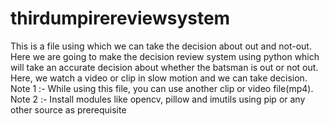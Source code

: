 # thirdumpirereviewsystem

This is a file using which we can take the decision about out and not-out. 
Here we are going to make the decision review system using python which will take an accurate decision about whether the batsman is out or not out.
Here, we watch a video or clip in slow motion and we can take decision.
Note 1 :- While using this file, you can use another clip or video file(mp4).
Note 2 :- Install modules like opencv, pillow and imutils using pip or any other source as prerequisite



